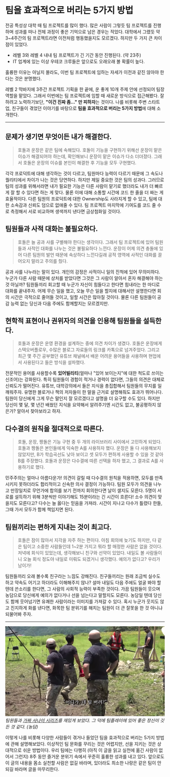 # 팀을 효과적으로 버리는 5가지 방법

전공 특성상 대학 때 팀 프로젝트를 많이 했다. 많은 사람이 그렇듯 팀 프로젝트를 진행하며 성과를 떠나 전체 과정이 좋은 기억으로 남은 경우는 적었다. 대학에서 그랬듯 약 3~4주간의 팀 프로젝트라면 이전처럼 행동했을지도 모르겠다. 하지만 두 가지 큰 차이점이 있었다.

- 레벨 3와 레벨 4 내내 팀 프로젝트가 긴 기간 동안 진행된다. (약 23주)
- IT 업계에 있는 이상 우테코 크루들은 앞으로도 오래오래 볼 확률이 높다.

훌륭한 이유는 아닐지 몰라도, 이번 팀 프로젝트에 임하는 자세가 이전과 같진 않아야 한다는 것은 분명했다.

레벨 2 막바지에 3주간 프로젝트 기획을 한 끝에, 운 좋게 10개 주제 안에 선정되어 팀장 역할을 맡았다. 그래서 이번에는 팀 프로젝트에 임할 때 새로운 방식으로 접근해봤다. 잘하려고 노력하기보단, **"이건 진짜 좀..." 만 피하자**는 것이다. 나를 비롯해 주변 스타트업, 친구들이 겪었던 이야기를 바탕으로 **팀을 효과적으로 버리는 5가지 방법**에 대해 소개한다.

---

## 문제가 생기면 무엇이든 내가 해결한다.

> 호돌과 운장은 같은 팀에 속해있다. 호돌이 기능을 구현하기 위해선 운장이 맡은 이슈가 해결되어야 하는데, 확인해보니 운장이 맡은 이슈가 다소 더뎌졌다. 그래서 호돌은 운장의 이슈를 본인이 해결한 후 기능을 모두 구현했다.

각각 프로덕트에 대해 생각하는 것이 다르고, 팀원마다 능력이 다르기 때문에 그 속도나 퀄리티에서 차이가 나는 것은 당연하다. 하지만 제일 중요한 것은 팀의 성과다. 그러므로 팀의 성과를 위해서라면 내가 필요한 기능은 다른 사람이 맡기로 했더라도 내가 더 빠르게 잘 할 수 있다면 하는 게 맞다. 물론 이에 대해 소통할 시간에 코드 한 줄을 더 짜는 게 효율적이다. 다른 팀원의 프로덕트에 대한 Ownership도 사라지게 할 수 있고, 팀에 대한 소속감과 신뢰도 덤으로 없애줄 수 있다. 팀 프로젝트 마지막에 기여도를 코드 줄 수로 측정해서 서로 비교하며 생색까지 낸다면 금상첨화일 것이다.

## 팀원들과 사적 대화는 불필요하다.

> 호돌은 늘 공과 사를 구별해야 한다는 생각이다. 그래서 팀 프로젝트에 있어 팀원들과 사적인 대화를 나누는 것은 불필요하다 느낀다. 운장이 어제 의견 충돌에 있어 다른 팀원의 발언 때문에 속상하다 느낀다길래 공적 영역에 사적인 대화를 끌어오지 말라고 주의를 줬다.

공과 사를 나누라는 말이 있다. 개인의 감정은 사적이니 일의 진척에 있어 무의미하다. 누군가 다른 사람 때문에 상처를 받았다면 그것은 그 사람이 알아서 혼자 해결해야 하는 것 아닐까? 팀원들끼리 회고할 때 누군가 자신이 힘들다고 한다면 힘내라는 한 마디로 대화를 끝내주자. 어제 무슨 일을 했고, 오늘 무슨 일을 할지에 대해서만 설명한다면 회의 시간은 극적으로 줄어들 것이고, 일할 시간은 많아질 것이다. 물론 다른 팀원들이 공감 능력 없는 당신과 다음 주에도 함께할지는 모르겠지만.

## 현학적 표현이나 권위자의 의견을 인용해 팀원들을 설득한다.

> 호돌과 운장은 운영 환경을 설계하는 중에 의견 차이가 생겼다. 호돌은 운장에게 스택오버플로우, 수많은 블로그 자료들의 링크를 카톡으로 넘겨주었다. 그리고 최근 몇 주간 공부했던 유튜브 채널에서 배운 어려운 용어들을 사용하며 현업에서 사용된다고 들은 방식을 설파했다.

전문적인 용어를 사용할수록 **있어빌리티**(얼마나 "있어 보이는지"에 대한 척도로 쓰이는 신조어)는 강화된다. 특히 팀원들이 경험이 적거나 경력이 없다면, 그들의 의견은 대체로 신뢰도가 떨어진다. 유튜브, 대학강의에서 들은 지식을 총집합해서 팀원들의 무지를 일깨워주자. 유명한 블로거나 책의 저자들이 한 말을 근거로 설명해줘도 효과가 뛰어나다. 팀원이 당신에게 그게 무슨 말인지 잘 모르겠다고 설명을 더 요구할 수도 있다. 하지만 당신이 몇 달, 몇 년간 배웠던 지식을 요약해서 알려주기엔 시간도 없고, 불공평하지 않은가? 알아서 찾아보라고 하자.

## 다수결의 원칙을 절대적으로 따른다.

> 호돌, 운장, 짱돌은 기능 구현 중 두 개의 라이브러리 사이에서 고민하게 되었다. 호돌과 짱돌은 본인들에게 익숙한 A를 사용하자 했다. 운장은 둘 다 사용해보지 않았지만, B가 학습곡선도 낮아 보이고 셋 모두가 편하게 사용할 수 있을 것 같아 B를 주장했다. 호돌과 운장은 다수결에 따른 선택을 하자 했고, 그 결과로 A를 사용하기로 했다.

민주주의는 얼마나 아름다운가! 의견이 갈릴 때 다수결의 원칙을 적용하면, 모두를 만족시키지 못하더라도 합리적이고 신속한 의사 결정이 가능하다. 팀원 모두가 의견을 나누고 만장일치로 무언가에 합의를 보기 전까지 회의한다면 날이 샐지도 모른다. 5명이 서로를 설득하기 위해 3분씩만 이야기해도 15분이라는 긴 시간이 흐른다! 소수 의견이 맞을지도 모른다고? 다수는 늘 옳다는 믿음을 가져라. 시간이 지나고 다수가 틀렸다 한들, 그때 가서 모두가 함께 책임지면 된다.

## 팀원끼리는 편하게 지내는 것이 최고다.

> 호돌은 잠이 많아서 지각을 자주 하는 편이다. 아침 회의에 늦기도 하지만, 다 같은 팀이고 소중한 사람들인데 1~2분 가지고 뭐라 할 매정한 사람은 없을 것이다. 저녁에 회식이 있었는데, 생각해보니 친구와 선약이 있었다. 내일도 볼 사람들이니 오늘 회식 정도야 내일로 미뤄도 되겠거니 생각했다. 예의가 없다고? 우리가 남이가!

팀원들끼리 오래 볼수록 친구라는 느낌도 강해진다. 친구들끼리는 원래 조금씩 실수도 하고 약속도 어기고 하더라도 이해해주지 않나? 설마 내일도 다음 주에도 얼굴 봐야 할 텐데 쓴소리를 한다면, 그 사람의 사회적 능력이 부족한 것이다. 가끔 팀원들이 웃으며 농담으로 당신에게 예의가 없다거나 선을 넘는다고 말할지도 모른다. 농담일 텐데 당신도 함께 웃어넘기면 유쾌한 사람이라는 이미지를 가져갈 수 있다. 혹시 누군가 웃지도 않고 진지하게 화를 낸다면, 화목한 팀 분위기를 해치는 팀원이 더 큰 잘못을 한 것 아니냐 되물어봐 주자.

---

![네 팀 버려?](./img/throw_your_team.png)
_팀원들과 [가짜 사나이 시리즈](https://www.youtube.com/watch?v=t33uVfNqnP0&list=PLA92lMlT0Ro_4YAewaif0ePASyuve9Sa5)를 재밌게 보았다. 그 덕에 팀플레이에 있어 좋은 정신이 깃든 것 같다. (농담)_

이렇게 나를 비롯해 다양한 사람들이 겪거나 들었던 팀을 효과적으로 버리는 5가지 방법에 관해 설명해보았다. 이상적인 팀 문화를 꾸리는 것은 어렵지만, 선을 지키는 것은 상대적으로 쉬운 방법이다. 우리 팀에는 다행히 (아직 이 글을 읽고 실천에 옮긴 사람이 없어서 그런지) 8주 동안 즐거운 분위기 속에서 꾸준히 훌륭한 성과를 내고 있다. 앞으로도 이 글의 내용을 몸소 실천할 사람은 없길 바라며, 있더라도 최소한 나랑은 같은 팀이 안 되길 바라며 글을 마무리한다.
